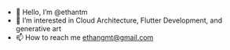 - 👋 Hello, I’m @ethantm
- 👀 I’m interested in Cloud Architecture, Flutter Development, and generative art
- 📫 How to reach me ethangmt@gmail.com

<!---
ethantm/ethantm is a ✨ special ✨ repository because its `README.md` (this file) appears on your GitHub profile.
You can click the Preview link to take a look at your changes.
--->
